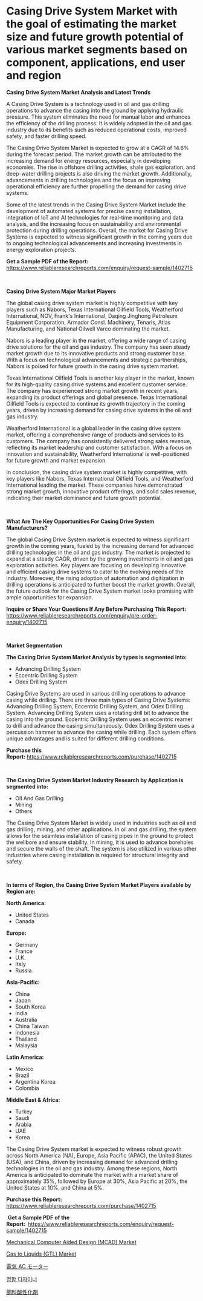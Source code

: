 <p><h1>Casing Drive System Market with the goal of estimating the market size and future growth potential of various market segments based on component, applications, end user and region</h1></p><p><strong>Casing Drive System Market Analysis and Latest Trends</strong></p>
<p><p>A Casing Drive System is a technology used in oil and gas drilling operations to advance the casing into the ground by applying hydraulic pressure. This system eliminates the need for manual labor and enhances the efficiency of the drilling process. It is widely adopted in the oil and gas industry due to its benefits such as reduced operational costs, improved safety, and faster drilling speed.</p><p>The Casing Drive System Market is expected to grow at a CAGR of 14.6% during the forecast period. The market growth can be attributed to the increasing demand for energy resources, especially in developing economies. The rise in offshore drilling activities, shale gas exploration, and deep-water drilling projects is also driving the market growth. Additionally, advancements in drilling technologies and the focus on improving operational efficiency are further propelling the demand for casing drive systems.</p><p>Some of the latest trends in the Casing Drive System Market include the development of automated systems for precise casing installation, integration of IoT and AI technologies for real-time monitoring and data analysis, and the increasing focus on sustainability and environmental protection during drilling operations. Overall, the market for Casing Drive Systems is expected to witness significant growth in the coming years due to ongoing technological advancements and increasing investments in energy exploration projects.</p></p>
<p><strong>Get a Sample PDF of the Report:&nbsp;</strong> <a href="https://www.reliableresearchreports.com/enquiry/request-sample/1402715">https://www.reliableresearchreports.com/enquiry/request-sample/1402715</a></p>
<p>&nbsp;</p>
<p><strong>Casing Drive System Major Market Players</strong></p>
<p><p>The global casing drive system market is highly competitive with key players such as Nabors, Texas International Oilfield Tools, Weatherford International, NOV, Frank's International, Daqing Jinghong Petroleum Equipment Corporation, Armador Consl. Machinery, Tenaris, Atlas Manufacturing, and National Oilwell Varco dominating the market.</p><p>Nabors is a leading player in the market, offering a wide range of casing drive solutions for the oil and gas industry. The company has seen steady market growth due to its innovative products and strong customer base. With a focus on technological advancements and strategic partnerships, Nabors is poised for future growth in the casing drive system market.</p><p>Texas International Oilfield Tools is another key player in the market, known for its high-quality casing drive systems and excellent customer service. The company has experienced strong market growth in recent years, expanding its product offerings and global presence. Texas International Oilfield Tools is expected to continue its growth trajectory in the coming years, driven by increasing demand for casing drive systems in the oil and gas industry.</p><p>Weatherford International is a global leader in the casing drive system market, offering a comprehensive range of products and services to its customers. The company has consistently delivered strong sales revenue, reflecting its market leadership and customer satisfaction. With a focus on innovation and sustainability, Weatherford International is well-positioned for future growth and market expansion.</p><p>In conclusion, the casing drive system market is highly competitive, with key players like Nabors, Texas International Oilfield Tools, and Weatherford International leading the market. These companies have demonstrated strong market growth, innovative product offerings, and solid sales revenue, indicating their market dominance and future growth potential.</p></p>
<p>&nbsp;</p>
<p><strong>What Are The Key Opportunities For Casing Drive System Manufacturers?</strong></p>
<p><p>The global Casing Drive System market is expected to witness significant growth in the coming years, fueled by the increasing demand for advanced drilling technologies in the oil and gas industry. The market is projected to expand at a steady CAGR, driven by the growing investments in oil and gas exploration activities. Key players are focusing on developing innovative and efficient casing drive systems to cater to the evolving needs of the industry. Moreover, the rising adoption of automation and digitization in drilling operations is anticipated to further boost the market growth. Overall, the future outlook for the Casing Drive System market looks promising with ample opportunities for expansion.</p></p>
<p><strong>Inquire or Share Your Questions If Any Before Purchasing This Report:</strong> <a href="https://www.reliableresearchreports.com/enquiry/pre-order-enquiry/1402715">https://www.reliableresearchreports.com/enquiry/pre-order-enquiry/1402715</a></p>
<p>&nbsp;</p>
<p><strong>Market Segmentation</strong></p>
<p><strong>The Casing Drive System Market Analysis by types is segmented into:</strong></p>
<p><ul><li>Advancing Drilling System</li><li>Eccentric Drilling System</li><li>Odex Drilling System</li></ul></p>
<p><p>Casing Drive Systems are used in various drilling operations to advance casing while drilling. There are three main types of Casing Drive Systems: Advancing Drilling System, Eccentric Drilling System, and Odex Drilling System. Advancing Drilling System uses a rotating drill bit to advance the casing into the ground. Eccentric Drilling System uses an eccentric reamer to drill and advance the casing simultaneously. Odex Drilling System uses a percussion hammer to advance the casing while drilling. Each system offers unique advantages and is suited for different drilling conditions.</p></p>
<p><strong>Purchase this Report:&nbsp;</strong><a href="https://www.reliableresearchreports.com/purchase/1402715">https://www.reliableresearchreports.com/purchase/1402715</a></p>
<p>&nbsp;</p>
<p><strong>The Casing Drive System Market Industry Research by Application is segmented into:</strong></p>
<p><ul><li>Oil And Gas Drilling</li><li>Mining</li><li>Others</li></ul></p>
<p><p>The Casing Drive System Market is widely used in industries such as oil and gas drilling, mining, and other applications. In oil and gas drilling, the system allows for the seamless installation of casing pipes in the ground to protect the wellbore and ensure stability. In mining, it is used to advance boreholes and secure the walls of the shaft. The system is also utilized in various other industries where casing installation is required for structural integrity and safety.</p></p>
<p>&nbsp;</p>
<p><strong>In terms of Region, the Casing Drive System Market Players available by Region are:</strong></p>
<p>
    <p> <strong> North America: </strong>
        <ul>
            <li>United States</li>
            <li>Canada</li>
        </ul>
        </p> 
    <p> <strong> Europe: </strong>
        <ul>
            <li>Germany</li>
            <li>France</li>
            <li>U.K.</li>
            <li>Italy</li>
            <li>Russia</li>
        </ul>
        </p> 
    <p> <strong> Asia-Pacific: </strong>
        <ul>
            <li>China</li>
            <li>Japan</li>
            <li>South Korea</li>
            <li>India</li>
            <li>Australia</li>
            <li>China Taiwan</li>
            <li>Indonesia</li>
            <li>Thailand</li>
            <li>Malaysia</li>
        </ul>
        </p> 
    <p> <strong> Latin America: </strong>
        <ul>
            <li>Mexico</li>
            <li>Brazil</li>
            <li>Argentina Korea</li>
            <li>Colombia</li>
        </ul>
        </p> 
    <p> <strong> Middle East & Africa: </strong>
        <ul>
            <li>Turkey</li>
            <li>Saudi</li>
            <li>Arabia</li>
            <li>UAE</li>
            <li>Korea</li>
        </ul>
    </p>
    </p>
<p><p>The Casing Drive System market is expected to witness robust growth across North America (NA), Europe, Asia Pacific (APAC), the United States (USA), and China, driven by increasing demand for advanced drilling technologies in the oil and gas industry. Among these regions, North America is anticipated to dominate the market with a market share of approximately 35%, followed by Europe at 30%, Asia Pacific at 20%, the United States at 10%, and China at 5%.</p></p>
<p><strong>Purchase this Report: </strong><a href="https://www.reliableresearchreports.com/purchase/1402715">https://www.reliableresearchreports.com/purchase/1402715</a></p>
<p>&nbsp;<strong>Get a Sample PDF of the Report:&nbsp;&nbsp;</strong><a href="https://www.reliableresearchreports.com/enquiry/request-sample/1402715">https://www.reliableresearchreports.com/enquiry/request-sample/1402715</a></p>
<p><strong></strong></p>
<p><p><a href="https://issuu.com/reportprime-2/docs/mechanical-computer-aided-design-mcad-market-size-">Mechanical Computer Aided Design (MCAD) Market</a></p><p><a href="https://bubble-tree-ea4.notion.site/Gas-to-Liquids-GTL-Market-Size-Global-Industry-Overview-Market-Segmentation-and-Forecast-2024-t-fc628f24e3bc4e68a082ba005c1c2fc5">Gas to Liquids (GTL) Market</a></p><p><a href="https://medium.com/@dioncollins8227/%E9%9B%BB%E6%B0%97%E5%BC%8Fac%E3%83%A2%E3%83%BC%E3%82%BF%E3%83%BC%E5%B8%82%E5%A0%B4-2031%E5%B9%B4%E3%81%BE%E3%81%A7%E3%81%AE%E3%83%88%E3%83%AC%E3%83%B3%E3%83%89-%E4%BA%88%E6%B8%AC-%E7%AB%B6%E4%BA%89%E5%88%86%E6%9E%90-cac633c92de3">電気 AC モーター</a></p><p><a href="https://github.com/khytkeqagplkzqvh/Market-Research-Report-List-1/blob/main/8524242183683.md">명함 디자이너</a></p><p><a href="https://medium.com/@dioncollins8227/%E3%83%87%E3%82%B3%E3%83%BC%E3%83%87%E3%82%A3%E3%83%B3%E3%82%B0%E3%83%95%E3%82%A3%E3%83%BC%E3%83%89%E9%85%B8%E6%80%A7%E5%89%A4%E5%B8%82%E5%A0%B4%E3%81%AE%E3%83%A1%E3%83%88%E3%83%AA%E3%82%AF%E3%82%B9-%E5%B8%82%E5%A0%B4%E3%82%B7%E3%82%A7%E3%82%A2-%E3%83%88%E3%83%AC%E3%83%B3%E3%83%89-%E3%81%8A%E3%82%88%E3%81%B3%E6%88%90%E9%95%B7%E3%83%91%E3%82%BF%E3%83%BC%E3%83%B3-836686c1ac53">飼料酸性化剤</a></p></p>